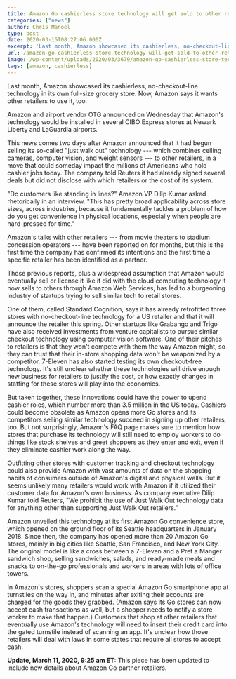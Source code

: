 ```yaml
---
title: Amazon Go cashierless store technology will get sold to other retailers
categories: ["news"]
author: Chris Manoel
type: post
date: 2020-03-15T08:27:06.000Z
excerpt: 'Last month, Amazon showcased its cashierless, no-checkout-line technology in its own full-size grocery store. Now, Amazon says it wants other retailers to use it, too. Amazon and airport vendor OTG announced on Wednesday that Amazon''s technology would be installed in several CIBO Express stores at Newark Liberty and LaGuardia airports. This news comes two days&hellip;'
url: /amazon-go-cashierless-store-technology-will-get-sold-to-other-retailers/
image: /wp-content/uploads/2020/03/3679/amazon-go-cashierless-store-technology-will-get-sold-to-other-retailers.jpg
tags: [amazon, cashierless]
---
```


Last month, Amazon showcased its cashierless, no-checkout-line technology in its own full-size grocery store. Now, Amazon says it wants other retailers to use it, too.

Amazon and airport vendor OTG announced on Wednesday that Amazon's technology would be installed in several CIBO Express stores at Newark Liberty and LaGuardia airports.

This news comes two days after Amazon announced that it had begun selling its so-called "just walk out" technology --- which combines ceiling cameras, computer vision, and weight sensors --- to other retailers, in a move that could someday impact the millions of Americans who hold cashier jobs today. The company told Reuters it had already signed several deals but did not disclose with which retailers or the cost of its system.

"Do customers like standing in lines?" Amazon VP Dilip Kumar asked rhetorically in an interview. "This has pretty broad applicability across store sizes, across industries, because it fundamentally tackles a problem of how do you get convenience in physical locations, especially when people are hard-pressed for time."

Amazon's talks with other retailers --- from movie theaters to stadium concession operators --- have been reported on for months, but this is the first time the company has confirmed its intentions and the first time a specific retailer has been identified as a partner.

Those previous reports, plus a widespread assumption that Amazon would eventually sell or license it like it did with the cloud computing technology it now sells to others through Amazon Web Services, has led to a burgeoning industry of startups trying to sell similar tech to retail stores.

One of them, called Standard Cognition, says it has already retrofitted three stores with no-checkout-line technology for a US retailer and that it will announce the retailer this spring. Other startups like Grabango and Trigo have also received investments from venture capitalists to pursue similar checkout technology using computer vision software. One of their pitches to retailers is that they won't compete with them the way Amazon might, so they can trust that their in-store shopping data won't be weaponized by a competitor. 7-Eleven has also started testing its own checkout-free technology. It's still unclear whether these technologies will drive enough new business for retailers to justify the cost, or how exactly changes in staffing for these stores will play into the economics.

But taken together, these innovations could have the power to upend cashier roles, which number more than 3.5 million in the US today. Cashiers could become obsolete as Amazon opens more Go stores and its competitors selling similar technology succeed in signing up other retailers, too. But not surprisingly, Amazon's FAQ page makes sure to mention how stores that purchase its technology will still need to employ workers to do things like stock shelves and greet shoppers as they enter and exit, even if they eliminate cashier work along the way.

Outfitting other stores with customer tracking and checkout technology could also provide Amazon with vast amounts of data on the shopping habits of consumers outside of Amazon's digital and physical walls. But it seems unlikely many retailers would work with Amazon if it utilized their customer data for Amazon's own business. As company executive Dilip Kumar told Reuters, "We prohibit the use of Just Walk Out technology data for anything other than supporting Just Walk Out retailers."

Amazon unveiled this technology at its first Amazon Go convenience store, which opened on the ground floor of its Seattle headquarters in January 2018. Since then, the company has opened more than 20 Amazon Go stores, mainly in big cities like Seattle, San Francisco, and New York City. The original model is like a cross between a 7-Eleven and a Pret a Manger sandwich shop, selling sandwiches, salads, and ready-made meals and snacks to on-the-go professionals and workers in areas with lots of office towers.

In Amazon's stores, shoppers scan a special Amazon Go smartphone app at turnstiles on the way in, and minutes after exiting their accounts are charged for the goods they grabbed. (Amazon says its Go stores can now accept cash transactions as well, but a shopper needs to notify a store worker to make that happen.) Customers that shop at other retailers that eventually use Amazon's technology will need to insert their credit card into the gated turnstile instead of scanning an app. It's unclear how those retailers will deal with laws in some states that require all stores to accept cash.

**Update, March 11, 2020, 9:25 am ET:** This piece has been updated to include new details about Amazon Go partner retailers.
